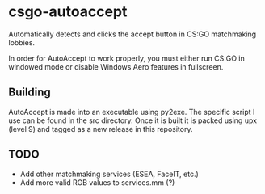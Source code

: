 # csgo-autoaccept
Automatically detects and clicks the accept button in CS:GO matchmaking lobbies.

In order for AutoAccept to work properly, you must either run CS:GO in windowed mode or disable Windows Aero features in fullscreen.

## Building
AutoAccept is made into an executable using py2exe. The specific script I use can be found in the src directory. Once it is built it is packed using upx (level 9) and tagged as a new release in this repository.

## TODO
* Add other matchmaking services (ESEA, FaceIT, etc.)
* Add more valid RGB values to services.mm (?)
